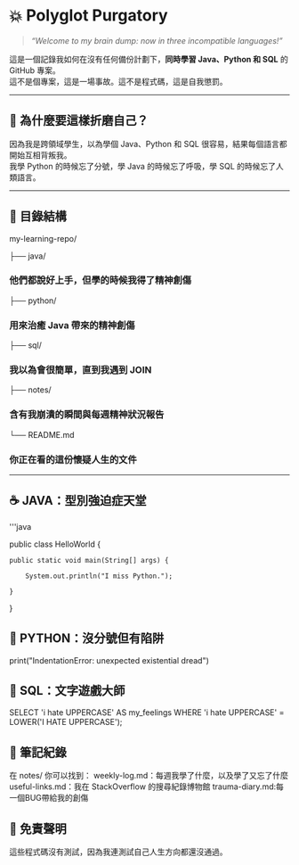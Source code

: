 # 💥 Polyglot Purgatory

> *“Welcome to my brain dump: now in three incompatible languages!”*

這是一個記錄我如何在沒有任何備份計劃下，**同時學習 Java、Python 和 SQL** 的 GitHub 專案。  
這不是個專案，這是一場事故。這不是程式碼，這是自我懲罰。

---

## 🧠 為什麼要這樣折磨自己？

因為我是跨領域學生，以為學個 Java、Python 和 SQL 很容易，結果每個語言都開始互相背叛我。  
我學 Python 的時候忘了分號，學 Java 的時候忘了呼吸，學 SQL 的時候忘了人類語言。

---

## 📁 目錄結構
my-learning-repo/

├── java/ 
### 他們都說好上手，但學的時候我得了精神創傷

├── python/ 
### 用來治癒 Java 帶來的精神創傷

├── sql/ 
### 我以為會很簡單，直到我遇到 JOIN

├── notes/ 
### 含有我崩潰的瞬間與每週精神狀況報告

└── README.md
### 你正在看的這份懷疑人生的文件


---

## ☕ JAVA：型別強迫症天堂

'''java

public class HelloWorld {

    public static void main(String[] args) {
    
        System.out.println("I miss Python."); 
        
    } 
    
}

## 🐍 PYTHON：沒分號但有陷阱
print("IndentationError: unexpected existential dread")

## 💾 SQL：文字遊戲大師
SELECT 'i hate UPPERCASE' AS my_feelings
WHERE 'i hate UPPERCASE' = LOWER('I HATE UPPERCASE');

## 📝 筆記紀錄
在 notes/ 你可以找到：
weekly-log.md：每週我學了什麼，以及學了又忘了什麼
useful-links.md：我在 StackOverflow 的搜尋紀錄博物館
trauma-diary.md:每一個BUG帶給我的創傷

## 🧻 免責聲明
這些程式碼沒有測試，因為我連測試自己人生方向都還沒通過。
